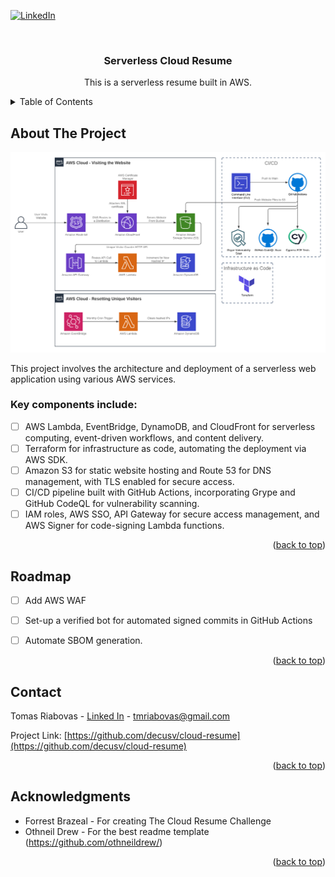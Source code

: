 <!-- Improved compatibility of back to top link: See: https://github.com/othneildrew/Best-README-Template/pull/73 -->
<a id="readme-top"></a>
<!--
*** Thanks for checking out the Best-README-Template. If you have a suggestion
*** that would make this better, please fork the repo and create a pull request
*** or simply open an issue with the tag "enhancement".
*** Don't forget to give the project a star!
*** Thanks again! Now go create something AMAZING! :D
-->



<!-- PROJECT SHIELDS -->
<!--
*** I'm using markdown "reference style" links for readability.
*** Reference links are enclosed in brackets [ ] instead of parentheses ( ).
*** See the bottom of this document for the declaration of the reference variables
*** for contributors-url, forks-url, etc. This is an optional, concise syntax you may use.
*** https://www.markdownguide.org/basic-syntax/#reference-style-links
-->
[![LinkedIn][linkedin-shield]][linkedin-url]



<!-- PROJECT LOGO -->
<br />
<div align="center">
<h3 align="center">Serverless Cloud Resume</h3>

  <p align="center">
    This is a serverless resume built in AWS.
  </p>
</div>



<!-- TABLE OF CONTENTS -->
<details>
  <summary>Table of Contents</summary>
  <ol>
    <li>
      <a href="#about-the-project">About The Project</a>
    </li>
    <li><a href="#roadmap">Roadmap</a></li>
    <li><a href="#contact">Contact</a></li>
    <li><a href="#acknowledgments">Acknowledgments</a></li>
  </ol>
</details>



<!-- ABOUT THE PROJECT -->
## About The Project

[![Product Name Screen Shot][product-screenshot]](https://tmriabovas.tech)

This project involves the architecture and deployment of a serverless web application using various AWS services.

### Key components include:


- [ ] AWS Lambda, EventBridge, DynamoDB, and CloudFront for serverless computing, event-driven workflows, and content delivery.
- [ ] Terraform for infrastructure as code, automating the deployment via AWS SDK.
- [ ] Amazon S3 for static website hosting and Route 53 for DNS management, with TLS enabled for secure access.
- [ ] CI/CD pipeline built with GitHub Actions, incorporating Grype and GitHub CodeQL for vulnerability scanning.
- [ ] IAM roles, AWS SSO, API Gateway for secure access management, and AWS Signer for code-signing Lambda functions.

<p align="right">(<a href="#readme-top">back to top</a>)</p>



<!-- ROADMAP -->
## Roadmap

- [ ] Add AWS WAF
- [ ] Set-up a verified bot for automated signed commits in GitHub Actions
- [ ] Automate SBOM generation.


<p align="right">(<a href="#readme-top">back to top</a>)</p>



<!-- CONTACT -->
## Contact

Tomas Riabovas - [Linked In](https://www.linkedin.com/in/tomas-riabovas-584251182/) - tmriabovas@gmail.com

Project Link: [https://github.com/decusv/cloud-resume](https://github.com/decusv/cloud-resume)

<p align="right">(<a href="#readme-top">back to top</a>)</p>



<!-- ACKNOWLEDGMENTS -->
## Acknowledgments

* Forrest Brazeal - For creating The Cloud Resume Challenge
* Othneil Drew - For the best readme template (https://github.com/othneildrew/)

<p align="right">(<a href="#readme-top">back to top</a>)</p>


[license-shield]: https://img.shields.io/github/license/github_username/repo_name.svg?style=for-the-badge
[license-url]: https://github.com/github_username/repo_name/blob/master/LICENSE.txt
[linkedin-shield]: https://img.shields.io/badge/-LinkedIn-black.svg?style=for-the-badge&logo=linkedin&colorB=555
[linkedin-url]: https://www.linkedin.com/in/tomas-riabovas-584251182/
[product-screenshot]: Images/AWS_Diagram.png